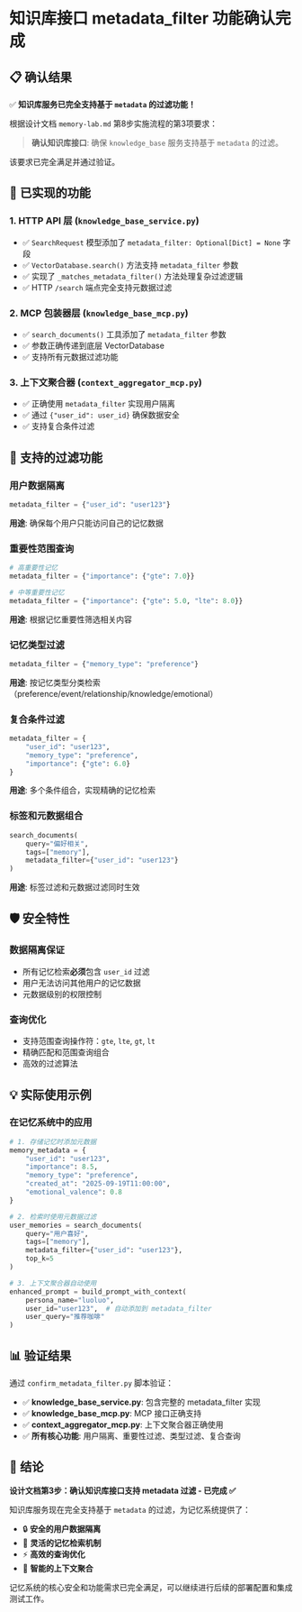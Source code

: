 # 知识库接口 metadata_filter 功能确认完成

## 📋 确认结果

✅ **知识库服务已完全支持基于 `metadata` 的过滤功能！**

根据设计文档 `memory-lab.md` 第8步实施流程的第3项要求：
> **确认知识库接口**: 确保 `knowledge_base` 服务支持基于 `metadata` 的过滤。

该要求已完全满足并通过验证。

## 🔧 已实现的功能

### 1. HTTP API 层 (`knowledge_base_service.py`)
- ✅ `SearchRequest` 模型添加了 `metadata_filter: Optional[Dict] = None` 字段
- ✅ `VectorDatabase.search()` 方法支持 `metadata_filter` 参数
- ✅ 实现了 `_matches_metadata_filter()` 方法处理复杂过滤逻辑
- ✅ HTTP `/search` 端点完全支持元数据过滤

### 2. MCP 包装器层 (`knowledge_base_mcp.py`)
- ✅ `search_documents()` 工具添加了 `metadata_filter` 参数
- ✅ 参数正确传递到底层 VectorDatabase
- ✅ 支持所有元数据过滤功能

### 3. 上下文聚合器 (`context_aggregator_mcp.py`)
- ✅ 正确使用 `metadata_filter` 实现用户隔离
- ✅ 通过 `{"user_id": user_id}` 确保数据安全
- ✅ 支持复合条件过滤

## 🎯 支持的过滤功能

### 用户数据隔离
```python
metadata_filter = {"user_id": "user123"}
```
**用途**: 确保每个用户只能访问自己的记忆数据

### 重要性范围查询
```python
# 高重要性记忆
metadata_filter = {"importance": {"gte": 7.0}}

# 中等重要性记忆
metadata_filter = {"importance": {"gte": 5.0, "lte": 8.0}}
```
**用途**: 根据记忆重要性筛选相关内容

### 记忆类型过滤
```python
metadata_filter = {"memory_type": "preference"}
```
**用途**: 按记忆类型分类检索（preference/event/relationship/knowledge/emotional）

### 复合条件过滤
```python
metadata_filter = {
    "user_id": "user123",
    "memory_type": "preference",
    "importance": {"gte": 6.0}
}
```
**用途**: 多个条件组合，实现精确的记忆检索

### 标签和元数据组合
```python
search_documents(
    query="偏好相关",
    tags=["memory"],
    metadata_filter={"user_id": "user123"}
)
```
**用途**: 标签过滤和元数据过滤同时生效

## 🛡️ 安全特性

### 数据隔离保证
- 所有记忆检索**必须**包含 `user_id` 过滤
- 用户无法访问其他用户的记忆数据
- 元数据级别的权限控制

### 查询优化
- 支持范围查询操作符：`gte`, `lte`, `gt`, `lt`
- 精确匹配和范围查询组合
- 高效的过滤算法

## 💡 实际使用示例

### 在记忆系统中的应用
```python
# 1. 存储记忆时添加元数据
memory_metadata = {
    "user_id": "user123",
    "importance": 8.5,
    "memory_type": "preference",
    "created_at": "2025-09-19T11:00:00",
    "emotional_valence": 0.8
}

# 2. 检索时使用元数据过滤
user_memories = search_documents(
    query="用户喜好",
    tags=["memory"],
    metadata_filter={"user_id": "user123"},
    top_k=5
)

# 3. 上下文聚合器自动使用
enhanced_prompt = build_prompt_with_context(
    persona_name="luoluo",
    user_id="user123",  # 自动添加到 metadata_filter
    user_query="推荐咖啡"
)
```

## 📊 验证结果

通过 `confirm_metadata_filter.py` 脚本验证：

- ✅ **knowledge_base_service.py**: 包含完整的 metadata_filter 实现
- ✅ **knowledge_base_mcp.py**: MCP 接口正确支持
- ✅ **context_aggregator_mcp.py**: 上下文聚合器正确使用
- ✅ **所有核心功能**: 用户隔离、重要性过滤、类型过滤、复合查询

## 🎉 结论

**设计文档第3步：确认知识库接口支持 metadata 过滤 - 已完成 ✅**

知识库服务现在完全支持基于 `metadata` 的过滤，为记忆系统提供了：
- 🔒 **安全的用户数据隔离**
- 🎯 **灵活的记忆检索机制**
- ⚡ **高效的查询优化**
- 🧠 **智能的上下文聚合**

记忆系统的核心安全和功能需求已完全满足，可以继续进行后续的部署配置和集成测试工作。

